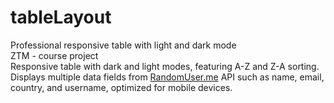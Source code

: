 # tableLayout
Professional responsive table with light and dark mode  
ZTM - course project  
Responsive table with dark and light modes, featuring A-Z and Z-A sorting. Displays multiple data fields from [RandomUser.me](https://randomuser.me/) API such as name, email, country, and username, optimized for mobile devices.
